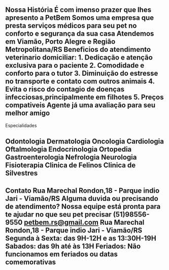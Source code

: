 
Nossa História
É com imenso prazer que lhes apresento a PetBem
Somos uma empresa que presta serviços médicos para seu pet no conforto e segurança da sua casa
Atendemos em Viamão, Porto Alegre e Região Metropolitana/RS
Beneficios do atendimento veterinario domiciliar:
    1. Dedicação e atenção exclusiva para o paciente
    2. Comodidade e conforto para o tutor
    3. Diminuição do estresse no transporte e contato com outros animais
    4. Evita o risco do contagio de doenças infecciosas,principalmente em filhotes
    5. Preços compativeis
Agente já uma avaliação para seu melhor amigo
---
Especialidades

Odontologia
Dermatologia
Oncologia
Cardiologia
Oftalmologia
Endocrinologia
Ortopedia
Gastroenterologia
Nefrologia
Neurologia
Fisioterapia
Clinica de Felinos
Clinica de Silvestres
---
Contato
Rua Marechal Rondon,18 - Parque indio Jari - Viamão/RS
Alguma duvida ou precisando de atendimento?
Nossa equipe está pronta para te ajudar no que seu pet precisar
(51)98556-9550
petbem.rs@gmail.com 
Rua Marechal Rondon,18 - Parque indio Jari - Viamão/RS
Segunda à Sexta: das 9H-12H e as 13:30H-19H
Sabados: das 9h até às 13H
Feriados: Não funcionamos em feriados ou datas comemorativas
---









